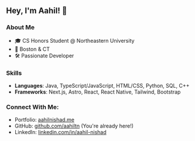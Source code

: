## Hey, I'm Aahil! 👋

### About Me
- 🎓 CS Honors Student @ Northeastern University
- 📍 Boston & CT
- 🛠 Passionate Developer

### Skills
- **Languages**: Java, TypeScript/JavaScript, HTML/CSS, Python, SQL, C++
- **Frameworks**: Next.js, Astro, React, React Native, Tailwind, Bootstrap

### Connect With Me: 
- Portfolio: [aahilnishad.me](https://www.aahilnishad.me/)
- GitHub: [github.com/aahiltn](https://www.github.com/aahiltn) (You're already here!)
- LinkedIn: [linkedin.com/in/aahil-nishad](https://www.linkedin.com/in/aahil-nishad)

